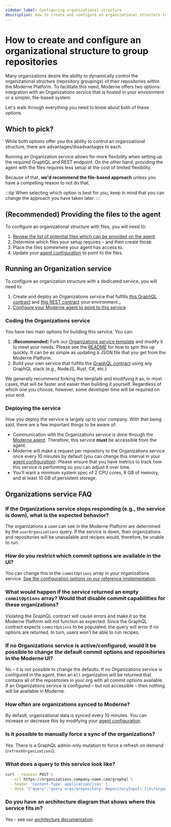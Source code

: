 ```yaml
---
sidebar_label: Configuring organizational structure
description: How to create and configure an organizational structure to group repositories.
---
```


# How to create and configure an organizational structure to group repositories

Many organizations desire the ability to dynamically control the organizational structure (repository groupings) of their repositories within the Moderne Platform. To facilitate this need, Moderne offers two options: integration with an Organizations service that is hosted in your environment or a simpler, file-based system.

Let's walk through everything you need to know about both of these options.

## Which to pick?

While both options offer you the ability to control an organizational structure, there are advantages/disadvantages to each.

Running an Organization service allows for more flexibility when setting up the required GraphQL and REST endpoint. On the other hand, providing the agent with the files requires less setup at the cost of limited flexibility. 

Because of that, **we'd recommend the file-based approach** unless you have a compelling reason to not do that.

:::tip
When selecting which option is best for you, keep in mind that you can change the approach you have taken later. 
:::

## (Recommended) Providing the files to the agent

To configure an organizational structure with files, you will need to:

1. [Review the list of potential files which can be provided on the agent](./agent-configuration/configure-agent-files-service.md).
2. Determine which files your setup requires – and then create those.
3. Place the files somewhere your agent has access to.
4. Update your [agent configuration](./agent-configuration/configure-agent-files-service.md#agent-configuration) to point to the files.

## Running an Organization service

To configure an organization structure with a dedicated service, you will need to:

1. Create and deploy an Organizations service that fulfills [this GraphQL contract](https://github.com/moderneinc/moderne-organizations/blob/main/src/main/resources/schema/organizations.graphqls) and [this REST contract](https://github.com/moderneinc/moderne-organizations/blob/main/src/main/java/io/moderne/organizations/OrganizationController.java) your environment._
2. [Configure your Moderne agent to point to this service](./agent-configuration/configure-organizations-service.md).

### Coding the Organizations service

You have two main options for building this service. You can:

1. (**Recommended**) Fork our [Organizations service template](https://github.com/moderneinc/moderne-organizations) and modify it to meet your needs. Please see the [README](https://github.com/moderneinc/moderne-organizations/blob/main/README.md) for how to spin this up quickly. It can be as simple as updating a JSON file that you get from the Moderne Platform.
2. Build your own service that fulfills the [GraphQL contract](https://github.com/moderneinc/moderne-organizations/blob/main/src/main/resources/schema/organizations.graphqls) using any GraphQL stack (e.g., NodeJS, Rust, C#, etc.)

We generally recommend forking the template and modifying it as, in most cases, that will be faster and easier than building it yourself. Regardless of which one you choose, however, some developer time will be required on your end.

### Deploying the service

How you deploy the service is largely up to your company. With that being said, there are a few important things to be aware of:

* Communication with the Organizations service is done through the [Moderne agent](./agent-configuration/agent-config.md). Therefore, this service **must** be accessible from the agent.
* Moderne will make a request per repository to the Organizations service once every 10 minutes by default (you can change this interval in your [agent configuration](./agent-configuration/configure-organizations-service.md)). Please ensure that you have metrics to track how this service is performing so you can adjust it over time.
* You'll want a minimum system spec of 2 CPU cores, 8 GB of memory, and at least 10 GB of persistent storage.

## Organizations service FAQ

### If the Organizations service stops responding (e.g., the service is down), what is the expected behavior?

The organizations a user can see in the Moderne Platform are determined by the `userOrganizations` query. If the service is down, then organizations and repositories will be unavailable and recipes would, therefore, be unable to run.

### How do you restrict which commit options are available in the UI?

You can change this in the `commitOptions` array in your organizations service.
[See the configuration options on our reference implementation](https://github.com/moderneinc/moderne-organizations/tree/main?tab=readme-ov-file#commit-options).

### What would happen if the service returned an empty `commitOptions` array? Would that disable commit capabilities for these organizations?

Violating the GraphQL contract will cause errors and make it so the Moderne Platform will not function as expected. Since the GraphQL contract expects `commitOptions` to be populated, the query will error if no options are returned. In turn, users won't be able to run recipes.

### If no Organizations service is active/configured, would it be possible to change the default commit options and repositories in the Moderne UI?

No – it is not possible to change the defaults. If no Organizations service is configured in the agent, then an `All` organization will be returned that contains all of the repositories in your org with all commit options available. If an Organizations service is configured – but not accessible – then nothing will be available in Moderne.

### How often are organizations synced to Moderne?

By default, organizational data is synced every 10 minutes. You can increase or decrease this by modifying your [agent configuration](./agent-configuration/configure-organizations-service.md).

### Is it possible to manually force a sync of the organizations?

Yes. There is a GraphQL admin-only mutation to force a refresh on demand (`refreshOrganizations`).

### What does a query to this service look like?

```bash
curl --request POST \
  --url https://organizations.company-name.com/graphql \
  --header 'Content-Type: application/json' \
  --data '{"query":"query orgs($repository: RepositoryInput) {\n\torganizations(repository: $repository) {\n\t\tid\n\t\tname\n\t\tcommitOptions\n\t}\n}","operationName":"orgs","variables":{"repository":{"origin":"github.com","path":"Netflix/curator","branch":"master"}}}'
```

### Do you have an architecture diagram that shows where this service fits in?

Yes - see our [architecture documentation](../references/architecture.md).
